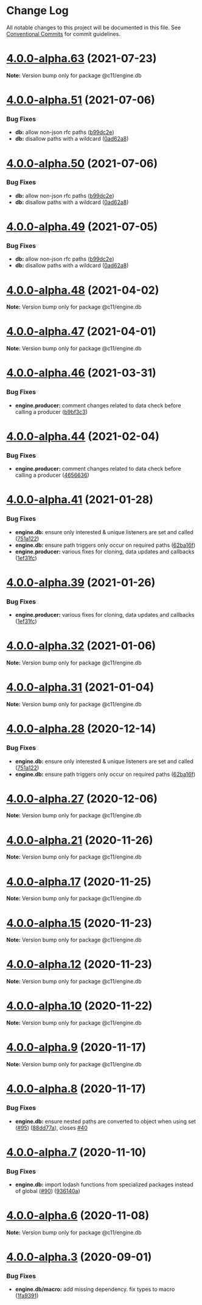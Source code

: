 # Change Log

All notable changes to this project will be documented in this file.
See [Conventional Commits](https://conventionalcommits.org) for commit guidelines.

# [4.0.0-alpha.63](https://github.com/code11/engine/compare/v4.0.0-alpha.62...v4.0.0-alpha.63) (2021-07-23)

**Note:** Version bump only for package @c11/engine.db





# [4.0.0-alpha.51](https://github.com/code11/engine/compare/v4.0.0-alpha.46...v4.0.0-alpha.51) (2021-07-06)


### Bug Fixes

* **db:** allow non-json rfc paths ([b99dc2e](https://github.com/code11/engine/commit/b99dc2ec9095ebf2ee13e94be09c1947fc6718c2))
* **db:** disallow paths with a wildcard ([0ad62a8](https://github.com/code11/engine/commit/0ad62a8efc81450d36b66ba91c1640696e1fc5c5))





# [4.0.0-alpha.50](https://github.com/code11/engine/compare/v4.0.0-alpha.46...v4.0.0-alpha.50) (2021-07-06)


### Bug Fixes

* **db:** allow non-json rfc paths ([b99dc2e](https://github.com/code11/engine/commit/b99dc2ec9095ebf2ee13e94be09c1947fc6718c2))
* **db:** disallow paths with a wildcard ([0ad62a8](https://github.com/code11/engine/commit/0ad62a8efc81450d36b66ba91c1640696e1fc5c5))





# [4.0.0-alpha.49](https://github.com/code11/engine/compare/v4.0.0-alpha.46...v4.0.0-alpha.49) (2021-07-05)


### Bug Fixes

* **db:** allow non-json rfc paths ([b99dc2e](https://github.com/code11/engine/commit/b99dc2ec9095ebf2ee13e94be09c1947fc6718c2))
* **db:** disallow paths with a wildcard ([0ad62a8](https://github.com/code11/engine/commit/0ad62a8efc81450d36b66ba91c1640696e1fc5c5))





# [4.0.0-alpha.48](https://github.com/code11/engine/compare/v4.0.0-alpha.47...v4.0.0-alpha.48) (2021-04-02)

**Note:** Version bump only for package @c11/engine.db





# [4.0.0-alpha.47](https://github.com/code11/engine/compare/v4.0.0-alpha.46...v4.0.0-alpha.47) (2021-04-01)

**Note:** Version bump only for package @c11/engine.db





# [4.0.0-alpha.46](https://github.com/code11/engine/compare/v4.0.0-alpha.43...v4.0.0-alpha.46) (2021-03-31)


### Bug Fixes

* **engine.producer:** comment changes related to data check before calling a producer ([b9bf3c3](https://github.com/code11/engine/commit/b9bf3c3ab21b3d45bd000d1550b3c25334b4ed19))





# [4.0.0-alpha.44](https://github.com/code11/engine/compare/v4.0.0-alpha.43...v4.0.0-alpha.44) (2021-02-04)


### Bug Fixes

* **engine.producer:** comment changes related to data check before calling a producer ([4656636](https://github.com/code11/engine/commit/46566360816d5297852519724094ce64866e1b0d))





# [4.0.0-alpha.41](https://github.com/code11/engine/compare/v4.0.0-alpha.13...v4.0.0-alpha.41) (2021-01-28)


### Bug Fixes

* **engine.db:** ensure only interested & unique listeners are set and called ([751a122](https://github.com/code11/engine/commit/751a122bd1f11dfd20335324ea61e3684b97e164))
* **engine.db:** ensure path triggers only occur on required paths ([62ba16f](https://github.com/code11/engine/commit/62ba16f9713d41a87feb2eb8cae477901879220d))
* **engine.producer:** various fixes for cloning, data updates and callbacks ([1ef31fc](https://github.com/code11/engine/commit/1ef31fc64e7450db3bfbf29049e97b3fca12ba6d))





# [4.0.0-alpha.39](https://github.com/code11/engine/compare/v4.0.0-alpha.38...v4.0.0-alpha.39) (2021-01-26)


### Bug Fixes

* **engine.producer:** various fixes for cloning, data updates and callbacks ([1ef31fc](https://github.com/code11/engine/commit/1ef31fc64e7450db3bfbf29049e97b3fca12ba6d))





# [4.0.0-alpha.32](https://github.com/code11/engine/compare/v4.0.0-alpha.31...v4.0.0-alpha.32) (2021-01-06)

**Note:** Version bump only for package @c11/engine.db





# [4.0.0-alpha.31](https://github.com/code11/engine/compare/v4.0.0-alpha.30...v4.0.0-alpha.31) (2021-01-04)

**Note:** Version bump only for package @c11/engine.db





# [4.0.0-alpha.28](https://github.com/code11/engine/compare/v4.0.0-alpha.27...v4.0.0-alpha.28) (2020-12-14)


### Bug Fixes

* **engine.db:** ensure only interested & unique listeners are set and called ([751a122](https://github.com/code11/engine/commit/751a122bd1f11dfd20335324ea61e3684b97e164))
* **engine.db:** ensure path triggers only occur on required paths ([62ba16f](https://github.com/code11/engine/commit/62ba16f9713d41a87feb2eb8cae477901879220d))





# [4.0.0-alpha.27](https://github.com/code11/engine/compare/v4.0.0-alpha.26...v4.0.0-alpha.27) (2020-12-06)

**Note:** Version bump only for package @c11/engine.db





# [4.0.0-alpha.21](https://github.com/code11/engine/compare/v4.0.0-alpha.20...v4.0.0-alpha.21) (2020-11-26)

**Note:** Version bump only for package @c11/engine.db





# [4.0.0-alpha.17](https://github.com/code11/engine/compare/v4.0.0-alpha.15...v4.0.0-alpha.17) (2020-11-25)

**Note:** Version bump only for package @c11/engine.db





# [4.0.0-alpha.15](https://github.com/code11/engine/compare/v4.0.0-alpha.14...v4.0.0-alpha.15) (2020-11-23)

**Note:** Version bump only for package @c11/engine.db





# [4.0.0-alpha.12](https://github.com/code11/engine/compare/v4.0.0-alpha.10...v4.0.0-alpha.12) (2020-11-23)

**Note:** Version bump only for package @c11/engine.db





# [4.0.0-alpha.10](https://github.com/code11/engine/compare/v4.0.0-alpha.9...v4.0.0-alpha.10) (2020-11-22)

**Note:** Version bump only for package @c11/engine.db





# [4.0.0-alpha.9](https://github.com/code11/engine/compare/v4.0.0-alpha.8...v4.0.0-alpha.9) (2020-11-17)

**Note:** Version bump only for package @c11/engine.db





# [4.0.0-alpha.8](https://github.com/code11/engine/compare/v4.0.0-alpha.7...v4.0.0-alpha.8) (2020-11-17)


### Bug Fixes

* **engine.db:** ensure nested paths are converted to object when using set ([#95](https://github.com/code11/engine/issues/95)) ([88dd77a](https://github.com/code11/engine/commit/88dd77a8d545d74bc66058fbeeaededa2e6be778)), closes [#40](https://github.com/code11/engine/issues/40)





# [4.0.0-alpha.7](https://github.com/code11/engine/compare/v4.0.0-alpha.6...v4.0.0-alpha.7) (2020-11-10)


### Bug Fixes

* **engine.db:** import lodash functions from specialized packages instead of global ([#90](https://github.com/code11/engine/issues/90)) ([936140a](https://github.com/code11/engine/commit/936140aeca969df1cb3b8c8c731a88f5e78fde48))





# [4.0.0-alpha.6](https://github.com/code11/engine/compare/v4.0.0-alpha.5...v4.0.0-alpha.6) (2020-11-08)

**Note:** Version bump only for package @c11/engine.db





# [4.0.0-alpha.3](https://github.com/code11/engine/compare/v4.0.0-alpha.2...v4.0.0-alpha.3) (2020-09-01)


### Bug Fixes

* **engine.db/macro:** add missing dependency. fix types to macro ([1fa9391](https://github.com/code11/engine/commit/1fa939167ee13b438bad9b44457805f0715f4068))
